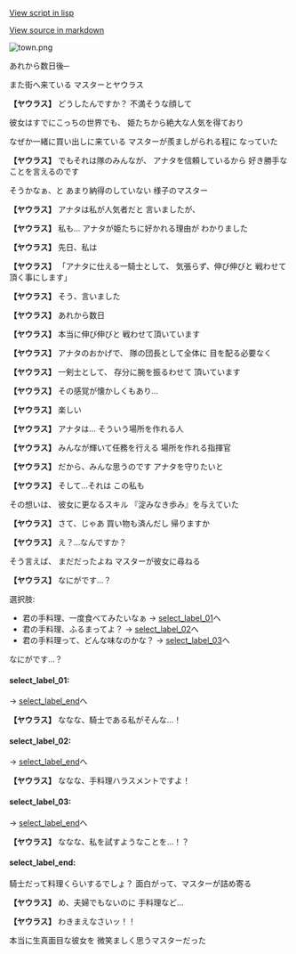 [View script in lisp](../scripts/10371204.txt)

[View source in markdown](10371204.md)

![town.png](../images/backgrounds/town.png)

あれから数日後─

また街へ来ている
マスターとヤウラス

**【ヤウラス】**
どうしたんですか？
不満そうな顔して

彼女はすでにこっちの世界でも、
姫たちから絶大な人気を得ており

なぜか一緒に買い出しに来ている
マスターが羨ましがられる程に
なっていた

**【ヤウラス】**
でもそれは隊のみんなが、
アナタを信頼しているから
好き勝手なことを言えるのです

そうかなぁ、と
あまり納得のしていない
様子のマスター

**【ヤウラス】**
アナタは私が人気者だと
言いましたが、

**【ヤウラス】**
私も…
アナタが姫たちに好かれる理由が
わかりました

**【ヤウラス】**
先日、私は

**【ヤウラス】**
「アナタに仕える一騎士として、
気張らず、伸び伸びと
戦わせて頂く事にします」

**【ヤウラス】**
そう、言いました

**【ヤウラス】**
あれから数日

**【ヤウラス】**
本当に伸び伸びと
戦わせて頂いています

**【ヤウラス】**
アナタのおかげで、
隊の団長として全体に
目を配る必要なく

**【ヤウラス】**
一剣士として、
存分に腕を振るわせて
頂いています

**【ヤウラス】**
その感覚が懐かしくもあり…

**【ヤウラス】**
楽しい

**【ヤウラス】**
アナタは…
そういう場所を作れる人

**【ヤウラス】**
みんなが輝いて任務を行える
場所を作れる指揮官

**【ヤウラス】**
だから、みんな思うのです
アナタを守りたいと

**【ヤウラス】**
そして…それは
この私も

その想いは、
彼女に更なるスキル
『淀みなき歩み』を与えていた

**【ヤウラス】**
さて、じゃあ
買い物も済んだし
帰りますか

**【ヤウラス】**
え？…なんですか？

そう言えば、
まだだったよね
マスターが彼女に尋ねる

**【ヤウラス】**
なにがです…？

選択肢:
- 君の手料理、一度食べてみたいなぁ → [select_label_01](#select_label_01)へ
- 君の手料理、ふるまってよ？ → [select_label_02](#select_label_02)へ
- 君の手料理って、どんな味なのかな？ → [select_label_03](#select_label_03)へ

なにがです…？

#### select_label_01:
 → [select_label_end](#select_label_end)へ

**【ヤウラス】**
ななな、騎士である私がそんな…！

#### select_label_02:
 → [select_label_end](#select_label_end)へ

**【ヤウラス】**
ななな、手料理ハラスメントですよ！

#### select_label_03:
 → [select_label_end](#select_label_end)へ

**【ヤウラス】**
ななな、私を試すようなことを…！？

#### select_label_end:

騎士だって料理くらいするでしょ？
面白がって、マスターが詰め寄る

**【ヤウラス】**
め、夫婦でもないのに
手料理など…

**【ヤウラス】**
わきまえなさいッ！！

本当に生真面目な彼女を
微笑ましく思うマスターだった
